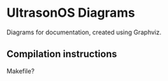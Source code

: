# UltrasonOS Diagrams

Diagrams for documentation, created using Graphviz.

## Compilation instructions
Makefile?